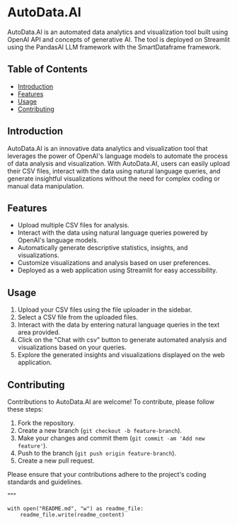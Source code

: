 
# AutoData.AI

AutoData.AI is an automated data analytics and visualization tool built using OpenAI API and concepts of generative AI. The tool is deployed on Streamlit using the PandasAI LLM framework with the SmartDataframe framework.

## Table of Contents

- [Introduction](#introduction)
- [Features](#features)
- [Usage](#usage)
- [Contributing](#contributing)
## Introduction

AutoData.AI is an innovative data analytics and visualization tool that leverages the power of OpenAI's language models to automate the process of data analysis and visualization. With AutoData.AI, users can easily upload their CSV files, interact with the data using natural language queries, and generate insightful visualizations without the need for complex coding or manual data manipulation.

## Features

- Upload multiple CSV files for analysis.
- Interact with the data using natural language queries powered by OpenAI's language models.
- Automatically generate descriptive statistics, insights, and visualizations.
- Customize visualizations and analysis based on user preferences.
- Deployed as a web application using Streamlit for easy accessibility.

## Usage

1. Upload your CSV files using the file uploader in the sidebar.
2. Select a CSV file from the uploaded files.
3. Interact with the data by entering natural language queries in the text area provided.
4. Click on the "Chat with csv" button to generate automated analysis and visualizations based on your queries.
5. Explore the generated insights and visualizations displayed on the web application.

## Contributing

Contributions to AutoData.AI are welcome! To contribute, please follow these steps:

1. Fork the repository.
2. Create a new branch (`git checkout -b feature-branch`).
3. Make your changes and commit them (`git commit -am 'Add new feature'`).
4. Push to the branch (`git push origin feature-branch`).
5. Create a new pull request.

Please ensure that your contributions adhere to the project's coding standards and guidelines.

"""

    with open("README.md", "w") as readme_file:
        readme_file.write(readme_content)
